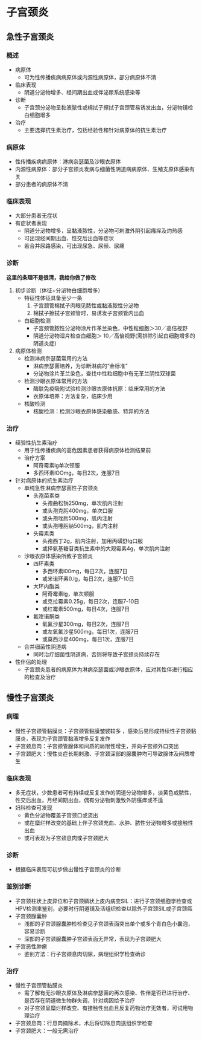 # 子宫颈炎

## 急性子宫颈炎
### 概述
- 病原体
  - 可为性传播疾病病原体或内源性病原体，部分病原体不清
- 临床表现
  - 阴道分泌物增多、经间期出血或伴泌尿系统感染等
- 诊断
  - 子宫颈分泌物呈黏液脓性或棉拭子擦拭子宫颈管易诱发出血，分泌物镜检白细胞增多
- 治疗
  - 主要选择抗生素治疗，包括经验性和针对病原体的抗生素治疗
### 病原体
- 性传播疾病病原体：淋病奈瑟菌及沙眼衣原体
- 内源性病原体：部分子宫颈炎发病与细菌性阴道病病原体、生殖支原体感染有关
- 部分患者的病原体不清
### 临床表现
- 大部分患者无症状
- 有症状者表现
  - 阴道分泌物增多，呈黏液脓性，分泌物可剌激外阴引起瘙痒及灼热感
  - 可出现经间期出血、性交后出血等症状
  - 若合并尿路感染，可出现尿急、尿频、尿痛
### 诊断
**这里的条理不是很清，我给你做了修改**
1. 初步诊断（体征+分泌物白细胞增多）
    - 特征性体征具备至少一条
        1. 子宫颈管棉拭子肉眼见脓性或黏液脓性分泌物
        2. 棉拭子擦拭子宫颈管时，易诱发子宫颈管内出血
    - 白细胞检测
      - 子宫颈管脓性分泌物涂片作革兰染色，中性粒细胞＞30／高倍视野
      - 阴道分泌物湿片检查白细胞＞ 10／高倍视野(需排除引起白细胞增多的阴道炎症)
2. 病原体检测
   - 检测淋病奈瑟菌常用的方法
     - 淋病奈瑟菌培养，为诊断淋病的“金标准”
     - 分泌物涂片革兰染色，查找中性粒细胞中有无革兰阴性双球菌
   - 检测沙眼衣原体常用的方法
     - 酶联免疫吸附试验检测沙眼衣原体抗原：临床常用的方法
     -  衣原体培养：方法复杂，临床少用
    - 核酸检测
      - 核酸检测：检测沙眼衣原体感染敏感、特异的方法
      


### 治疗
- 经验性抗生素治疗
  - 用于性传播疾病的高危因素患者获得病原体检测结果前
  - 治疗方案
    - 阿奇霉素lg单次顿服
    - 多西环素lOOmg，每日2次，连服7日
- 针对病原体的抗生素治疗
  - 单纯急性淋病奈瑟菌性子宫颈炎
    - 头孢菌素类
      - 头孢曲松钠250mg，单次肌内注射
      - 或头孢克肟400mg，单次口服
      - 或头孢唑肟500mg，肌内注射
      - 或头孢噻肟钠500mg，肌内注射
    - 头霉素类
      - 头孢西丁2g，肌内注射，加用丙磺舒lg口服
      - 或择氨基糖苷类抗生素中的大观霉素4g，单次肌内注射
  - 沙眼衣原体感染所致子宫颈炎
    - 四环素类
      - 多西环素l00mg，每日2次，连服7日
      - 或米诺环素0.lg，每日2次，连服7-10日
    - 大环内酯类
      - 阿奇霉素lg，单次顿服
      - 或克拉霉素0.25g，每日2次，连服7-10日
      - 或红霉素500mg，每日4次，连服7日
    - 氟喹诺酮类
      - 氧氟沙星300mg，每日2次，连服7日
      - 或左氧氟沙星500mg，每日1次，连服7日
      - 或莫西沙星400mg，每日1次，连服7日
  - 合并细菌性阴道病
    - 同时治疗细菌性阴道病，否则将导致子宫颈炎持续存在
- 性伴侣的处理
  - 子宫颈炎患者的病原体为淋病奈瑟菌或沙眼衣原体，应对其性伴进行相应的检查及治疗


## 慢性子宫颈炎
### 病理
- 慢性子宫颈管黏膜炎：子宫颈管黏膜皱襞较多 ，感染后易形成持续性子宫颈黏膜炎，表现为子宫颈管黏液增多反复发作
- 子宫颈息肉：子宫颈管腺体和间质的局限性增生，并向子宫颈外口突出
- 子宫颈肥大：慢性炎症长期剌激、子宫颈深部的腺囊肿均可导致腺体及间质增生
### 临床表现
- 多无症状，少数患者可有持续或反复发作的阴道分泌物增多，淡黄色或脓性，性交后出血，月经间期出血，偶有分泌物刺激致外阴瘙痒或不适
- 妇科检查可发现
  - 黄色分泌物覆盖子宫颈口或流出
  - 或在糜烂样改变的基础上伴子宫颈充血、水肿、脓性分泌物增多或接触性出血
  - 或可表现为子宫颈息肉或子宫颈肥大
### 诊断
- 根据临床表现可初步做出慢性子宫颈炎的诊断
### 鉴别诊断
- 子宫颈柱状上皮异位和子宫颈鳞状上皮内病变SIL：进行子宫颈细胞学检查或HPV检测来鉴别，必要时行阴道镜及活组织检查以除外子宫颈SIL或子宫颈癌
- 子宫颈腺囊肿
  - 浅部的子宫颈腺囊肿检检查见子宫颈表面突出单个或多个青白色小囊泡，容易诊断
  - 深部的子宫颈腺囊肿子宫颈表面无异常，表现为子宫颈肥大
- 子宫恶性肿瘤
  - 鉴别方法：行子宫颈息肉切除，病理组织学检查确诊
### 治疗
- 慢性子宫颈管黏膜炎
  - 需了解有无沙眼衣原体及淋病奈瑟菌的再次感染、性伴是否已进行治疗、是否存在阴道微生物群失调，针对病因给予治疗
  - 对子宫颈呈糜烂样改变、有接触性出血且反复药物治疗无效者，可试用物理治疗
- 子宫颈息肉：行息肉摘除术，术后将切除息肉送组织学检查
- 子宫颈肥大：一般无需治疗